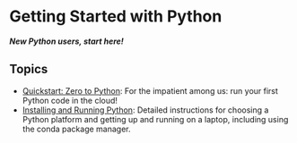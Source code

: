 # Getting Started with Python

**_New Python users, start here!_**

## Topics

- [Quickstart: Zero to Python](quickstart): For the impatient among us: run your first Python code in the cloud!
- [Installing and Running Python](how-to-run-python): Detailed instructions for choosing a Python platform and getting up and running on a laptop, including using the conda package manager.
